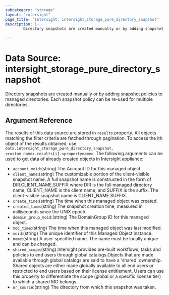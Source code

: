 ```yaml
---
subcategory: "storage"
layout: "intersight"
page_title: "Intersight: intersight_storage_pure_directory_snapshot"
description: |-
        Directory snapshots are created manually or by adding snapshot policies to managed directories. Each snapshot policy can be re-used for multiple directories.

---
```


# Data Source: intersight_storage_pure_directory_snapshot
Directory snapshots are created manually or by adding snapshot policies to managed directories. Each snapshot policy can be re-used for multiple directories.
## Argument Reference
The results of this data source are stored in `results` property.
All objects matching the filter criteria are fetched through pagination.
To access the ith object of the results obtained, use `data.intersight_storage_pure_directory_snapshot.<custom_name>.results[i].<propertyname>`.
The following arguments can be used to get data of already created objects in Intersight appliance:
* `account_moid`:(string) The Account ID for this managed object. 
* `client_name`:(string) The customizable portion of the client-visible snapshot name. A full snapshot name is constructed in the form of DIR.CLIENT_NAME.SUFFIX where DIR is the full managed directory name, CLIENT_NAME is the client name, and SUFFIX is the suffix. The client-visible snapshot name is CLIENT_NAME.SUFFIX. 
* `create_time`:(string) The time when this managed object was created. 
* `created_time`:(string) The snapshot creation time, measured in milliseconds since the UNIX epoch. 
* `domain_group_moid`:(string) The DomainGroup ID for this managed object. 
* `mod_time`:(string) The time when this managed object was last modified. 
* `moid`:(string) The unique identifier of this Managed Object instance. 
* `name`:(string) A user-specified name. The name must be locally unique and can be changed. 
* `shared_scope`:(string) Intersight provides pre-built workflows, tasks and policies to end users through global catalogs.Objects that are made available through global catalogs are said to have a 'shared' ownership. Shared objects are either made globally available to all end users or restricted to end users based on their license entitlement. Users can use this property to differentiate the scope (global or a specific license tier) to which a shared MO belongs. 
* `nr_source`:(string) The directory from which this snapshot was taken. 
 
